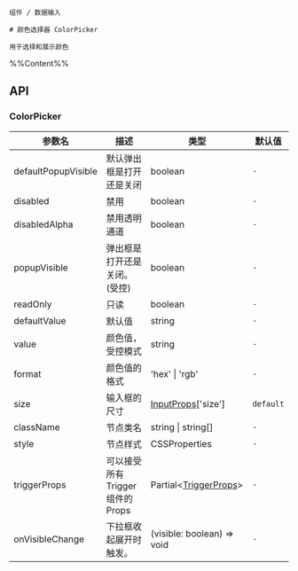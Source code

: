 `````
组件 / 数据输入

# 颜色选择器 ColorPicker

用于选择和展示颜色
`````

%%Content%%

## API
### ColorPicker

|参数名|描述|类型|默认值|
|---|---|---|---|
|defaultPopupVisible|默认弹出框是打开还是关闭|boolean |`-`|
|disabled|禁用|boolean |`-`|
|disabledAlpha|禁用透明通道|boolean |`-`|
|popupVisible|弹出框是打开还是关闭。(受控)|boolean |`-`|
|readOnly|只读|boolean |`-`|
|defaultValue|默认值|string |`-`|
|value|颜色值，受控模式|string |`-`|
|format|颜色值的格式|'hex' \| 'rgb' |`-`|
|size|输入框的尺寸|[InputProps](input#input)['size'] |`default`|
|className|节点类名|string \| string[] |`-`|
|style|节点样式|CSSProperties |`-`|
|triggerProps|可以接受所有 Trigger 组件的 Props|Partial&lt;[TriggerProps](trigger#trigger)&gt; |`-`|
|onVisibleChange|下拉框收起展开时触发。|(visible: boolean) => void |`-`|
